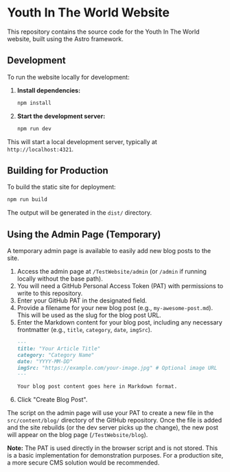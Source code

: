 # Youth In The World Website

This repository contains the source code for the Youth In The World website, built using the Astro framework.

## Development

To run the website locally for development:

1.  **Install dependencies:**
    ```bash
    npm install
    ```
2.  **Start the development server:**
    ```bash
    npm run dev
    ```

This will start a local development server, typically at `http://localhost:4321`.

## Building for Production

To build the static site for deployment:

```bash
npm run build
```

The output will be generated in the `dist/` directory.

## Using the Admin Page (Temporary)

A temporary admin page is available to easily add new blog posts to the site.

1.  Access the admin page at `/TestWebsite/admin` (or `/admin` if running locally without the base path).
2.  You will need a GitHub Personal Access Token (PAT) with permissions to write to this repository.
3.  Enter your GitHub PAT in the designated field.
4.  Provide a filename for your new blog post (e.g., `my-awesome-post.md`). This will be used as the slug for the blog post URL.
5.  Enter the Markdown content for your blog post, including any necessary frontmatter (e.g., `title`, `category`, `date`, `imgSrc`).
    ```markdown
    ---
    title: "Your Article Title"
    category: "Category Name"
    date: "YYYY-MM-DD"
    imgSrc: "https://example.com/your-image.jpg" # Optional image URL
    ---

    Your blog post content goes here in Markdown format.
    ```
6.  Click "Create Blog Post".

The script on the admin page will use your PAT to create a new file in the `src/content/blog/` directory of the GitHub repository. Once the file is added and the site rebuilds (or the dev server picks up the change), the new post will appear on the blog page (`/TestWebsite/blog`).

**Note:** The PAT is used directly in the browser script and is not stored. This is a basic implementation for demonstration purposes. For a production site, a more secure CMS solution would be recommended.
